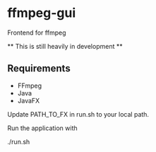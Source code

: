 # ffmpeg-gui
Frontend for ffmpeg

** This is still heavily in development **

## Requirements
 * FFmpeg
 * Java
 * JavaFX

Update PATH_TO_FX in run.sh to your local path.

Run the application with

./run.sh
